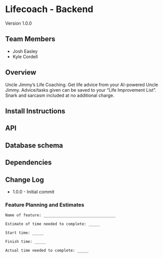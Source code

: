 # Lifecoach - Backend

Version 1.0.0

## Team Members

- Josh Easley
- Kyle Cordell

## Overview

Uncle Jimmy’s Life Coaching. Get life advice from your AI-powered Uncle Jimmy. Advice/tasks given can be saved to your “Life Improvement List”. Snark and sarcasm included at no additional charge.

## Install Instructions

## API

## Database schema

## Dependencies

## Change Log

- 1.0.0 - Initial commit

### Feature Planning and Estimates

```
Name of feature: ________________________________

Estimate of time needed to complete: _____

Start time: _____

Finish time: _____

Actual time needed to complete: _____
```
